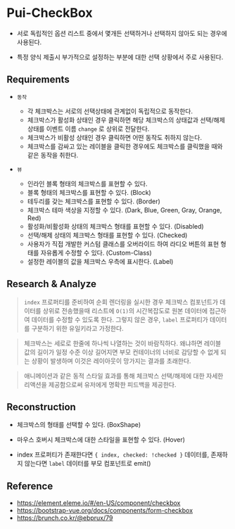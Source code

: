# Pui-CheckBox

- 서로 독립적인 옵션 리스트 중에서 몇개든 선택하거나 선택하지 않아도 되는 경우에 사용된다.

- 특정 양식 제출시 부가적으로 설정하는 부분에 대한 선택 상황에서 주로 사용된다.

## Requirements

- `동작`

    - 각 체크박스는 서로의 선택상태에 관계없이 독립적으로 동작한다.
    - 체크박스가 활성화 상태인 경우 클릭하면 해당 체크박스의 상태값과 선택/해제 상태를 이벤트 이름 ``change`` 로 상위로 전달한다.
    - 체크박스가 비활성 상태인 경우 클릭하면 어떤 동작도 취하지 않는다.
    - 체크박스를 감싸고 있는 레이블을 클릭한 경우에도 체크박스를 클릭했을 때와 같은 동작을 취한다.

- `뷰`

    - 인라인 블록 형태의 체크박스를 표현할 수 있다.
    - 블록 형태의 체크박스를 표현할 수 있다. (Block)
    - 테두리를 갖는 체크박스를 표현할 수 있다. (Border)
    - 체크박스 테마 색상을 지정할 수 있다. (Dark, Blue, Green, Gray, Orange, Red)
    - 활성화/비활성화 상태의 체크박스 형태를 표현할 수 있다. (Disabled)
    - 선택/해제 상태의 체크박스 형태를 표현할 수 있다. (Checked)
    - 사용자가 직접 개발한 커스텀 클래스를 오버라이드 하여 라디오 버튼의 표현 형태를 자유롭게 수정할 수 있다. (Custom-Class)
    - 설정한 레이블의 값을 체크박스 우측에 표시한다. (Label)

## Research & Analyze

> `index` 프로퍼티를 준비하여 순회 렌더링을 실시한 경우 체크박스 컴포넌트가 데이터를 상위로 전송했을때 리스트에 `O(1)`의 시간복잡도로 원본 데이터에 접근하여 데이터를 수정할 수 있도록 한다. 그렇지 않은 경우, `label` 프로퍼티가 데이터를 구분하기 위한 유일키라고 가정한다.

> 체크박스는 세로로 한줄에 하나씩 나열하는 것이 바람직하다. 왜냐하면 레이블 값의 길이가 일정 수준 이상 길어지면 부모 컨테이너의 너비로 감당할 수 없게 되는 상황이 발생하며 이것은 레이아웃이 망가지는 결과를 초래한다.

> 애니메이션과 같은 동적 스타일 효과를 통해 체크박스 선택/해제에 대한 자세한 리액션을 제공함으로써 유저에게 명확한 피드백을 제공한다.

## Reconstruction

- 체크박스의 형태를 선택할 수 있다. (BoxShape)

- 마우스 호버시 체크박스에 대한 스타일을 표현할 수 있다. (Hover)

- index 프로퍼티가 존재한다면 `{ index, checked: !checked }` 데이터를, 존재하지 않는다면 `label` 데이터를 부모 컴포넌트로 emit()

## Reference

- https://element.eleme.io/#/en-US/component/checkbox
- https://bootstrap-vue.org/docs/components/form-checkbox
- https://brunch.co.kr/@ebprux/79
